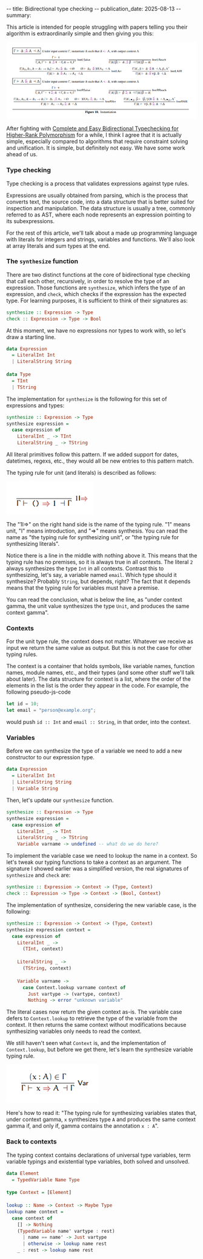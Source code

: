 -- title: Bidirectional type checking
-- publication_date: 2025-08-13
-- summary:

This article is intended for people struggling with papers telling you their
algorithm is extraordinarily simple and then giving you this:

![image](/images/11_01.png)

After fighting with [Complete and Easy Bidirectional Typechecking for
Higher-Rank Polymorphism](https://arxiv.org/abs/1306.6032) for a while, I
think I agree that it is actually simple, especially compared to
algorithms that require constraint solving and unification. It is simple, but
definitely not easy. We have some work ahead of us.

### Type checking

Type checking is a process that validates expressions against type rules.

Expressions are usually obtained from parsing, which is the process that converts
text, the source code, into a data structure that is better suited for inspection
and manipulation. The data structure is usually a tree, commonly referred to as
AST, where each node represents an expression pointing to its subexpressions.

For the rest of this article, we'll talk about a made up programming language
with literals for integers and strings, variables and functions.
We'll also look at array literals and sum types at the end.

### The `synthesize` function

There are two distinct functions at the core of bidirectional type checking
that call each other, recursively, in order to resolve the type of an expression.
Those functions are `synthesize`, which infers the type of an expression, and
`check`, which checks if the expression has the expected type. For learning
purposes, it is sufficient to think of their signatures as:

```haskell
synthesize :: Expression -> Type
check :: Expression -> Type -> Bool
```

At this moment, we have no expressions nor types to work with, so let's
draw a starting line.

```haskell
data Expression
  = LiteralInt Int
  | LiteralString String

data Type
  = TInt
  | TString
```

The implementation for `synthesize` is the following for this set of expressions
and types:

```haskell
synthesize :: Expression -> Type
synthesize expression =
  case expression of
    LiteralInt _ -> TInt
    LiteralString _ -> TString
```

All literal primitives follow this pattern. If we added
support for dates, datetimes, regexs, etc., they would all be new entries
to this pattern match.

The typing rule for unit (and literals) is described as follows:

![Typing rule for unit](/images/11_02.png)

The "1I=>" on the right hand side is the name of the typing rule. "1" means unit, "I" means introduction,
and "=>" means synthesis. You can read the name as "the typing rule for synthesizing unit",
or "the typing rule for synthesizing literals".

Notice there is a line in the middle with nothing above it. This means that the typing rule has
no premises, so it is always true in all contexts. The literal
`2` always synthesizes the type `Int` in all contexts.
Contrast this to synthesizing, let's say, a variable named `email`. Which type
should it synthesize? Probably `String`, but depends, right?
The fact that it depends means that the typing rule for variables
must have a premise.

You can read the conclusion, what is below the line, as "under context gamma,
the unit value synthesizes the type `Unit`, and produces the same context gamma".

### Contexts

For the unit type rule, the context does not matter. Whatever we receive
as input we return the same value as output. But this is not the case for
other typing rules.

The context is a container that holds symbols, like variable names, function names, module names, etc.,
and their types (and some other stuff we'll talk about later).
The data structure for context is a list, where the order of the elements
in the list is the order they appear in the code. For example, the
following pseudo-js-code

```js
let id = 10;
let email = "person@example.org";
```

would push `id :: Int` and `email :: String`, in that order, into the context.

### Variables

Before we can synthesize the type of a variable we need to add a new constructor
to our expression type.

```haskell
data Expression
  = LiteralInt Int
  | LiteralString String
  | Variable String
```

Then, let's update our `synthesize` function.

```haskell
synthesize :: Expression -> Type
synthesize expression =
  case expression of
    LiteralInt _ -> TInt
    LiteralString _ -> TString
    Variable varname -> undefined -- what do we do here?
```

To implement the variable case we need to lookup the name in a context. So let's
tweak our typing functions to take a context as an argument. The signature I
showed earlier was a simplified version, the real signatures of `synthesize` and
`check` are:

```haskell
synthesize :: Expression -> Context -> (Type, Context)
check :: Expression -> Type -> Context -> (Bool, Context)
```

The implementation of synthesize, considering the new variable case, is the
following:

```haskell
synthesize :: Expression -> Context -> (Type, Context)
synthesize expression context =
  case expression of
    LiteralInt _ ->
      (TInt, context)

    LiteralString _ ->
      (TString, context)

    Variable varname ->
      case Context.lookup varname context of
        Just vartype -> (vartype, context)
        Nothing -> error "unknown variable"
```

The literal cases now return the given context as-is. The
variable case defers to `Context.lookup` to retrieve the type of the variable
from the context. It then returns the same context without modifications because
synthesizing variables only needs to read the context.

We still haven't seen what `Context` is, and the implementation of `Context.lookup`, but
before we get there, let's learn the synthesize variable typing rule.

![Typing rule for variables](/images/11_03.png)

Here's how to read it: "The typing rule for synthesizing variables
states that, under context gamma, `x` synthesizes type `A` and produces
the same context gamma if, and only if, gamma contains the annotation `x : A`".

### Back to contexts

The typing context contains declarations of universal type variables, term
variable typings and existential type variables, both solved and unsolved.

```haskell
data Element
  = TypedVariable Name Type

type Context = [Element]

lookup :: Name -> Context -> Maybe Type
lookup name context =
  case context of
    [] -> Nothing
    (TypedVariable name' vartype : rest)
      | name == name' -> Just vartype
      | otherwise -> lookup name rest
    _ : rest -> lookup name rest
```
